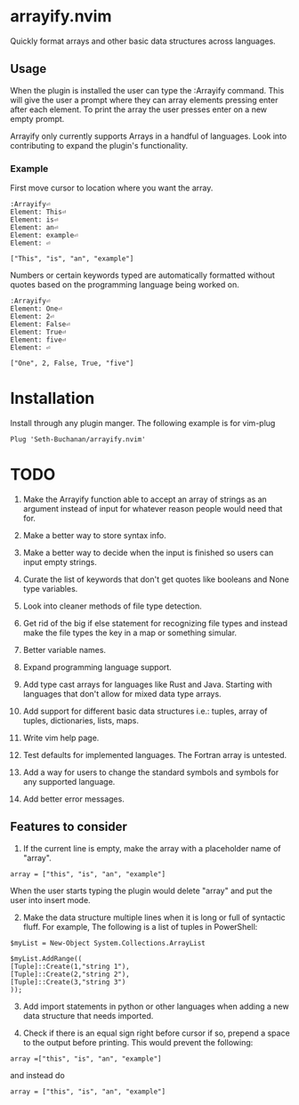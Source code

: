 # arrayify.nvim

Quickly format arrays and other basic data structures across languages.

## Usage

When the plugin is installed the user can type the :Arrayify command. This will
give the user a prompt where they can array elements pressing enter after 
each element. To print the array the user presses enter on a new empty prompt.

Arrayify only currently supports Arrays in a handful of languages. Look into 
contributing to expand the plugin's functionality.
### Example
First move cursor to location where you want the array.
```
:Arrayify⏎
Element: This⏎
Element: is⏎
Element: an⏎
Element: example⏎
Element: ⏎

```
```
["This", "is", "an", "example"]
```
Numbers or certain keywords typed are automatically formatted without quotes 
based on the programming language being worked on.

```
:Arrayify⏎
Element: One⏎
Element: 2⏎
Element: False⏎
Element: True⏎
Element: five⏎
Element: ⏎
```
```
["One", 2, False, True, "five"]
```

# Installation

Install through any plugin manger. The following example is for vim-plug
```
Plug 'Seth-Buchanan/arrayify.nvim'

```

# TODO

1. Make the Arrayify function able to accept an array of strings as an argument instead 
of input for whatever reason people would need that for.

2. Make a better way to store syntax info.

3. Make a better way to decide when the input is finished so users can input
empty strings.

4. Curate the list of keywords that don't get quotes like booleans and None type
variables.

5. Look into cleaner methods of file type detection.

6. Get rid of the big if else statement for recognizing file types and instead
make the file types the key in a map or something simular.

7. Better variable names.

8. Expand programming language support.

9. Add type cast arrays for languages like Rust and Java. Starting with 
languages that don't allow for mixed data type arrays.

10. Add support for different basic data structures i.e.: tuples, array of tuples,
dictionaries, lists, maps.

11. Write vim help page.

12. Test defaults for implemented languages. The Fortran array is untested.

13. Add a way for users to change the standard symbols and symbols for any supported 
language.

14. Add better error messages.

## Features to consider

1. If the current line is empty, make the array with a placeholder name of "array".

```
array = ["this", "is", "an", "example"] 
```

When the user starts typing the plugin would delete "array" and put the 
user into insert mode.

2. Make the data structure multiple lines when it is long or full of 
syntactic fluff. For example, The following is a list of tuples in PowerShell:

```
$myList = New-Object System.Collections.ArrayList

$myList.AddRange((
[Tuple]::Create(1,"string 1"),
[Tuple]::Create(2,"string 2"),
[Tuple]::Create(3,"string 3") 
));
```

3. Add import statements in python or other languages when adding a new 
data structure that needs imported.

4. Check if there is an equal sign right before cursor if so, prepend a space 
to the output before printing. This would prevent the following:

```
array =["this", "is", "an", "example"] 
```
and instead do 
```
array = ["this", "is", "an", "example"] 
```
